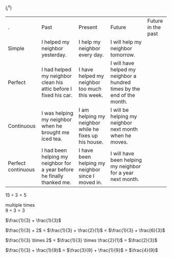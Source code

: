 $(^n_i)$











|   |   |   |   |   |
|---|---|---|---|---|
.|Past    |Present    |Future     |Future in the past
Simple	    |I helped my neighbor yesterday.    |I help my neighbor every day. 	|I will help my neighbor tomorrow.  |
Perfect	    |I had helped my neighbor clean his attic before I fixed his car. 	|I have helped my neighbor too much this week.  |I will have helped my neighbor a hundred times by the end of the month. |
Continuous  |I was helping my neighbor when he brought me iced tea.     |I am helping my neighbor while he fixes up his house.      |I will be helping my neighbor next month when he moves. |
Perfect continuous  |	I had been helping my neighbor for a year before he finally thanked me.  |I have been helping my neighbor since I moved in. 	|I will have been helping my neighbor for a year next month. |





$15 \div 3 = 5$ 

multiple  times  
$9 \div 3 = 3$

$\frac{1}{3} + \frac{1}{3}$

$\frac{1}{3} + 2$ = $\frac{1}{3} + \frac{2}{1}$  = $\frac{1}{3} + \frac{6}{3}$


$\frac{1}{3} \times 2$ = $\frac{1}{3} \times \frac{2}{1}$ = $\frac{2}{3}$

$\frac{1}{3} + \frac{1}{9}$ = $\frac{3}{9} + \frac{1}{9}$ = $\frac{4}{9}$

